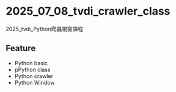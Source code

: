 # 2025_07_08_tvdi_crawler_class
2025_tvdi_Python爬蟲視窗課程

## Feature

- Python basic
- pPython class
- Python crawler
- Python Window   